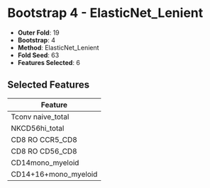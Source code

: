 # Bootstrap 4 - ElasticNet_Lenient

- **Outer Fold**: 19
- **Bootstrap**: 4
- **Method**: ElasticNet_Lenient
- **Fold Seed**: 63
- **Features Selected**: 6

## Selected Features

| Feature |
|---------|
| Tconv naive_total |
| NKCD56hi_total |
| CD8 RO CCR5_CD8 |
| CD8 RO CD56_CD8 |
| CD14mono_myeloid |
| CD14+16+mono_myeloid |

